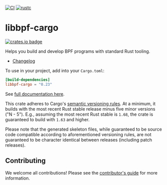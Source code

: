[![CI](https://github.com/libbpf/libbpf-rs/actions/workflows/test.yml/badge.svg?branch=master)](https://github.com/libbpf/libbpf-rs/actions/workflows/test.yml)
[![rustc](https://img.shields.io/badge/rustc-1.71+-blue.svg)](https://blog.rust-lang.org/2023/07/13/Rust-1.71.0.html)

# libbpf-cargo

[![crates.io badge](https://img.shields.io/crates/v/libbpf-cargo.svg)](https://crates.io/crates/libbpf-cargo)

Helps you build and develop BPF programs with standard Rust tooling.

- [Changelog](CHANGELOG.md)

To use in your project, add into your `Cargo.toml`:
```toml
[build-dependencies]
libbpf-cargo = "0.23"
```

See [full documentation here](https://docs.rs/libbpf-cargo).

This crate adheres to Cargo's [semantic versioning rules][cargo-semver]. At a
minimum, it builds with the most recent Rust stable release minus five minor
versions ("N - 5"). E.g., assuming the most recent Rust stable is `1.68`, the
crate is guaranteed to build with `1.63` and higher.

Please note that the generated skeleton files, while guaranteed to be source
code compatible according to aforementioned versioning rules, are not guaranteed
to be character identical between releases (including patch releases).

## Contributing

We welcome all contributions! Please see the [contributor's
guide](../CONTRIBUTING.md) for more information.

[cargo-semver]: https://doc.rust-lang.org/cargo/reference/resolver.html#semver-compatibility

